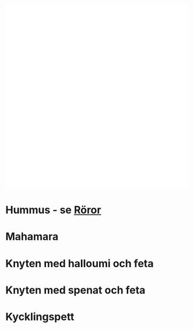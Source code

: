 [<img src="/assets/images/home1_i.png">](http://192.168.86.19)

<script>
let a = document.querySelectorAll('[href*="http://192.168.86.19"]')[0];
a.href = document.referrer;
setTimeout(function() { document.location.href = "http://192.168.86.19"; }, 30*60000);
</script>

# Hummus - se [Röror](dressingar.md)

# Mahamara

# Knyten med halloumi och feta

# Knyten med spenat och feta

# Kycklingspett
